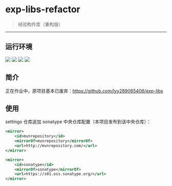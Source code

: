 # exp-libs-refactor
> 经验构件库（重构版）

------

## 运行环境

[![](https://img.shields.io/badge/JDK-1.8%2B-brightgreen.svg)](https://www.oracle.com/java/technologies/javase/javase8-archive-downloads.html) [![](https://img.shields.io/badge/Maven-3.2.5%2B-brightgreen.svg)](https://maven.apache.org/) [![](https://img.shields.io/badge/IDE-Idea-brightgreen.svg)](https://www.jetbrains.com/zh-cn/idea/) ![](https://img.shields.io/badge/Platform-windows|*nix-brightgreen.svg) 


## 简介

正在作业中，原项目基本已废弃：https://github.com/lyy289065406/exp-libs


## 使用

settings 仓库追加 sonatype 中央仓库配置（本项目发布到该中央仓库）：

```xml
<mirror>
    <id>mvnrepository</id>
    <mirrorOf>mvnrepository</mirrorOf>
    <url>http://mvnrepository.com/</url>
</mirror>

<mirror>
    <id>sonatype</id>
    <mirrorOf>sonatype</mirrorOf>
    <url>https://s01.oss.sonatype.org/</url>
</mirror>
```